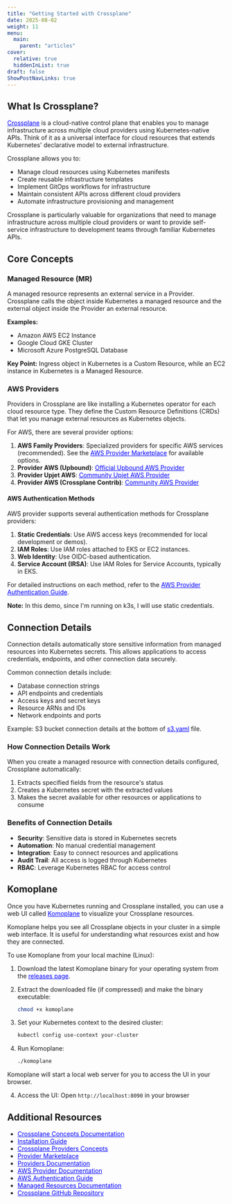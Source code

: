 ```yaml
---
title: "Getting Started with Crossplane"
date: 2025-08-02
weight: 11
menu:
  main:
    parent: "articles"
cover:
  relative: true
  hiddenInList: true
draft: false
ShowPostNavLinks: true
---
```


## What Is Crossplane?

<a href="https://www.crossplane.io/" target="_blank" rel="noopener noreferrer" style="color:blue;">Crossplane</a> is a cloud-native control plane that enables you to manage infrastructure across multiple cloud providers using Kubernetes-native APIs. Think of it as a universal interface for cloud resources that extends Kubernetes' declarative model to external infrastructure.

Crossplane allows you to:
- Manage cloud resources using Kubernetes manifests
- Create reusable infrastructure templates
- Implement GitOps workflows for infrastructure
- Maintain consistent APIs across different cloud providers
- Automate infrastructure provisioning and management

Crossplane is particularly valuable for organizations that need to manage infrastructure across multiple cloud providers or want to provide self-service infrastructure to development teams through familiar Kubernetes APIs.

## Core Concepts

### Managed Resource (MR)
A managed resource represents an external service in a Provider. Crossplane calls the object inside Kubernetes a managed resource and the external object inside the Provider an external resource.

**Examples:**
- Amazon AWS EC2 Instance
- Google Cloud GKE Cluster
- Microsoft Azure PostgreSQL Database

**Key Point:** Ingress object in Kubernetes is a Custom Resource, while an EC2 instance in Kubernetes is a Managed Resource.

### AWS Providers

Providers in Crossplane are like installing a Kubernetes operator for each cloud resource type. They define the Custom Resource Definitions (CRDs) that let you manage external resources as Kubernetes objects.

For AWS, there are several provider options:

1. **AWS Family Providers**: Specialized providers for specific AWS services (recommended). See the <a href="https://marketplace.upbound.io/providers?query=aws" target="_blank" rel="noopener noreferrer" style="color:blue;">AWS Provider Marketplace</a> for available options.
2. **Provider AWS (Upbound)**: <a href="https://marketplace.upbound.io/providers?query=aws" target="_blank" rel="noopener noreferrer" style="color:blue;">Official Upbound AWS Provider</a>
3. **Provider Upjet AWS**: <a href="https://github.com/crossplane-contrib/provider-upjet-aws" target="_blank" rel="noopener noreferrer" style="color:blue;">Community Upjet AWS Provider</a>
4. **Provider AWS (Crossplane Contrib)**: <a href="https://github.com/crossplane-contrib/provider-aws" target="_blank" rel="noopener noreferrer" style="color:blue;">Community AWS Provider</a>

#### AWS Authentication Methods

AWS provider supports several authentication methods for Crossplane providers:

1. **Static Credentials**: Use AWS access keys (recommended for local development or demos).
2. **IAM Roles**: Use IAM roles attached to EKS or EC2 instances.
3. **Web Identity**: Use OIDC-based authentication.
4. **Service Account (IRSA)**: Use IAM Roles for Service Accounts, typically in EKS.

For detailed instructions on each method, refer to the <a href="https://docs.upbound.io/providers/provider-aws/authentication" target="_blank" rel="noopener noreferrer" style="color:blue;">AWS Provider Authentication Guide</a>.

**Note:** In this demo, since I'm running on k3s, I will use static credentials.

## Connection Details

Connection details automatically store sensitive information from managed resources into Kubernetes secrets. This allows applications to access credentials, endpoints, and other connection data securely.

Common connection details include:
- Database connection strings
- API endpoints and credentials
- Access keys and secret keys
- Resource ARNs and IDs
- Network endpoints and ports

Example: S3 bucket connection details at the bottom of <a href="https://github.com/mariobris/crossplane-demo/blob/main/manifests/simple/s3.yaml" target="_blank" rel="noopener noreferrer" style="color:blue;">s3.yaml</a> file.

### How Connection Details Work

When you create a managed resource with connection details configured, Crossplane automatically:
1. Extracts specified fields from the resource's status
2. Creates a Kubernetes secret with the extracted values
3. Makes the secret available for other resources or applications to consume

### Benefits of Connection Details

- **Security**: Sensitive data is stored in Kubernetes secrets
- **Automation**: No manual credential management
- **Integration**: Easy to connect resources and applications
- **Audit Trail**: All access is logged through Kubernetes
- **RBAC**: Leverage Kubernetes RBAC for access control

## Komoplane

Once you have Kubernetes running and Crossplane installed, you can use a web UI called <a href="https://github.com/komodorio/komoplane" target="_blank" rel="noopener noreferrer" style="color:blue;">Komoplane</a> to visualize your Crossplane resources.

Komoplane helps you see all Crossplane objects in your cluster in a simple web interface. It is useful for understanding what resources exist and how they are connected.

To use Komoplane from your local machine (Linux):

1. Download the latest Komoplane binary for your operating system from the <a href="https://github.com/komodorio/komoplane/releases" target="_blank" rel="noopener noreferrer" style="color:blue;">releases page</a>.

2. Extract the downloaded file (if compressed) and make the binary executable:
   ```bash
   chmod +x komoplane
   ```

3. Set your Kubernetes context to the desired cluster:
   ```bash
   kubectl config use-context your-cluster
   ```

4. Run Komoplane:
   ```bash
   ./komoplane
   ```

Komoplane will start a local web server for you to access the UI in your browser.

4. Access the UI: Open `http://localhost:8090` in your browser

## Additional Resources

- <a href="https://docs.crossplane.io/latest/concepts/" target="_blank" rel="noopener noreferrer" style="color:blue;">Crossplane Concepts Documentation</a>
- <a href="https://docs.crossplane.io/latest/getting-started/install-configure/" target="_blank" rel="noopener noreferrer" style="color:blue;">Installation Guide</a>
- <a href="https://docs.crossplane.io/latest/concepts/providers/" target="_blank" rel="noopener noreferrer" style="color:blue;">Crossplane Providers Concepts</a>
- <a href="https://marketplace.upbound.io/providers" target="_blank" rel="noopener noreferrer" style="color:blue;">Provider Marketplace</a>
- <a href="https://docs.upbound.io/providers" target="_blank" rel="noopener noreferrer" style="color:blue;">Providers Documentation</a>
- <a href="https://docs.upbound.io/providers/provider-aws/" target="_blank" rel="noopener noreferrer" style="color:blue;">AWS Provider Documentation</a>
- <a href="https://docs.upbound.io/providers/provider-aws/authentication/" target="_blank" rel="noopener noreferrer" style="color:blue;">AWS Authentication Guide</a>
- <a href="https://docs.crossplane.io/latest/concepts/managed-resources/" target="_blank" rel="noopener noreferrer" style="color:blue;">Managed Resources Documentation</a>
- <a href="https://github.com/crossplane/crossplane" target="_blank" rel="noopener noreferrer" style="color:blue;">Crossplane GitHub Repository</a>
